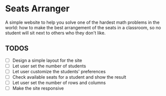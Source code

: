 # Seats Arranger

A simple website to help you solve one of the hardest math problems in the world:
how to make the best arrangement of the seats in a classroom, so no student will sit next to others who they don't like.

## TODOS

- [ ] Design a simple layout for the site
- [ ] Let user set the number of students
- [ ] Let user customize the students' preferences
- [ ] Check available seats for a student and show the result
- [ ] Let user set the number of rows and columns
- [ ] Make the site responsive
